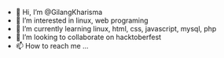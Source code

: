 - 👋 Hi, I’m @GilangKharisma
- 👀 I’m interested in linux, web programing
- 🌱 I’m currently learning linux, html, css, javascript, mysql, php
- 💞️ I’m looking to collaborate on hacktoberfest
- 📫 How to reach me ...

<!---
GilangKharisma/GilangKharisma is a ✨ special ✨ repository because its `README.md` (this file) appears on your GitHub profile.
You can click the Preview link to take a look at your changes.
--->
